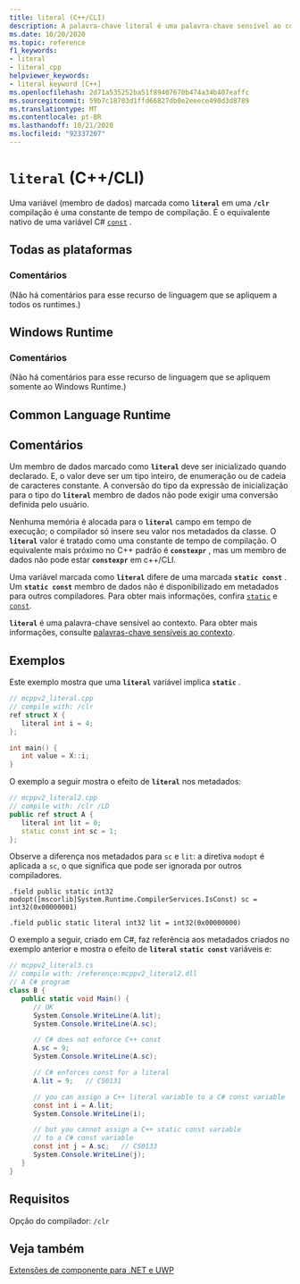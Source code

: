 ```yaml
---
title: literal (C++/CLI)
description: A palavra-chave literal é uma palavra-chave sensível ao contexto do Microsoft C++/CLI para uma constante de tempo de compilação.
ms.date: 10/20/2020
ms.topic: reference
f1_keywords:
- literal
- literal_cpp
helpviewer_keywords:
- literal keyword [C++]
ms.openlocfilehash: 2d71a535252ba51f89407670b474a34b407eaffc
ms.sourcegitcommit: 59b7c18703d1ffd66827db0e2eeece490d3d8789
ms.translationtype: MT
ms.contentlocale: pt-BR
ms.lasthandoff: 10/21/2020
ms.locfileid: "92337207"
---
```

# <a name="literal-ccli"></a>`literal` (C++/CLI)

Uma variável (membro de dados) marcada como **`literal`** em uma **`/clr`** compilação é uma constante de tempo de compilação. É o equivalente nativo de uma variável C# [`const`](/dotnet/csharp/language-reference/keywords/const) .

## <a name="all-platforms"></a>Todas as plataformas

### <a name="remarks"></a>Comentários

(Não há comentários para esse recurso de linguagem que se apliquem a todos os runtimes.)

## <a name="windows-runtime"></a>Windows Runtime

### <a name="remarks"></a>Comentários

(Não há comentários para esse recurso de linguagem que se apliquem somente ao Windows Runtime.)

## <a name="common-language-runtime"></a>Common Language Runtime

## <a name="remarks"></a>Comentários

Um membro de dados marcado como **`literal`** deve ser inicializado quando declarado. E, o valor deve ser um tipo inteiro, de enumeração ou de cadeia de caracteres constante. A conversão do tipo da expressão de inicialização para o tipo do **`literal`** membro de dados não pode exigir uma conversão definida pelo usuário.

Nenhuma memória é alocada para o **`literal`** campo em tempo de execução; o compilador só insere seu valor nos metadados da classe. O **`literal`** valor é tratado como uma constante de tempo de compilação. O equivalente mais próximo no C++ padrão é **`constexpr`** , mas um membro de dados não pode estar **`constexpr`** em c++/CLI.

Uma variável marcada como **`literal`** difere de uma marcada **`static const`** . Um **`static const`** membro de dados não é disponibilizado em metadados para outros compiladores. Para obter mais informações, confira [`static`](../cpp/storage-classes-cpp.md) e [`const`](../cpp/const-cpp.md).

**`literal`** é uma palavra-chave sensível ao contexto. Para obter mais informações, consulte [palavras-chave sensíveis ao contexto](context-sensitive-keywords-cpp-component-extensions.md).

## <a name="examples"></a>Exemplos

Este exemplo mostra que uma **`literal`** variável implica **`static`** .

```cpp
// mcppv2_literal.cpp
// compile with: /clr
ref struct X {
   literal int i = 4;
};

int main() {
   int value = X::i;
}
```

O exemplo a seguir mostra o efeito de **`literal`** nos metadados:

```cpp
// mcppv2_literal2.cpp
// compile with: /clr /LD
public ref struct A {
   literal int lit = 0;
   static const int sc = 1;
};
```

Observe a diferença nos metadados para `sc` e `lit`: a diretiva `modopt` é aplicada a `sc`, o que significa que pode ser ignorada por outros compiladores.

```MSIL
.field public static int32 modopt([mscorlib]System.Runtime.CompilerServices.IsConst) sc = int32(0x00000001)
```

```MSIL
.field public static literal int32 lit = int32(0x00000000)
```

O exemplo a seguir, criado em C#, faz referência aos metadados criados no exemplo anterior e mostra o efeito de **`literal`** **`static const`** variáveis e:

```csharp
// mcppv2_literal3.cs
// compile with: /reference:mcppv2_literal2.dll
// A C# program
class B {
   public static void Main() {
      // OK
      System.Console.WriteLine(A.lit);
      System.Console.WriteLine(A.sc);

      // C# does not enforce C++ const
      A.sc = 9;
      System.Console.WriteLine(A.sc);

      // C# enforces const for a literal
      A.lit = 9;   // CS0131

      // you can assign a C++ literal variable to a C# const variable
      const int i = A.lit;
      System.Console.WriteLine(i);

      // but you cannot assign a C++ static const variable
      // to a C# const variable
      const int j = A.sc;   // CS0133
      System.Console.WriteLine(j);
   }
}
```

## <a name="requirements"></a>Requisitos

Opção do compilador: `/clr`

## <a name="see-also"></a>Veja também

[Extensões de componente para .NET e UWP](component-extensions-for-runtime-platforms.md)
